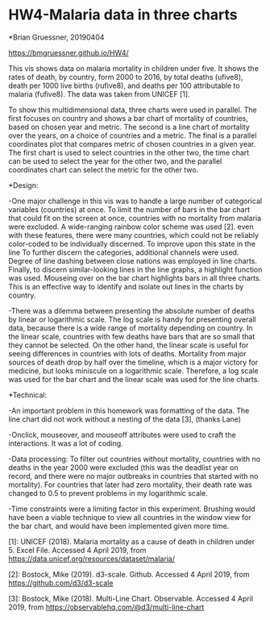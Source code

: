 # HW4-Malaria data in three charts
*Brian Gruessner, 20190404

https://bmgruessner.github.io/HW4/

This vis shows data on malaria mortality in children under five.  It shows the rates of death, by country, form 2000 to 2016, by total
deaths (ufive8), death per 1000 live births (rufive8), and deaths per 100 attributable to malaria (fufive8).  The data was taken from 
UNICEF [1].

To show this multidimensional data, three charts were used in parallel.  The first focuses on country and shows a bar chart of mortality
of countries, based on chosen year and metric.  The second is a line chart of mortality over the years, on a choice of countries and a 
metric.  The final is a parallel coordinates plot that compares metric of chosen countries in a given year.  The first chart is used to 
select countries in the other two, the time chart can be used to select the year for the other two, and the parallel coordinates chart can
select the metric for the other two.

*Design:

-One major challenge in this vis was to handle a large number of categorical variables (countries) at once.  To limit the number of bars in
the bar chart that could fit on the screen at once, countries with no mortality from malaria were excluded.  A wide-ranging rainbow color
scheme was used [2]. even with these features, there were many countries, which could not be reliably color-coded to be individually
discerned.  To improve upon this state in the line To further discern the categories, additional channels were used.  Degree of line 
dashing between close nations was employed in line charts. Finally, to discern similar-looking lines in the line graphs, a highlight
function was used.  Mouseing over on the bar chart highlights bars in all three charts.  This is an effective way to identify and isolate
out lines in the charts by country.

-There was a dilemma between presenting the absolute number of deaths by linear or logarithmic scale.  The log scale is handy for 
presenting overall data, because there is a wide range of mortality depending on country.  In the linear scale, countries with few deaths
have bars that are so small that they cannot be selected.  On the other hand, the linear scale is useful for seeing differences in 
countries with lots of deaths.  Mortality from major sources of death drop by half over the timeline, which is a major victory for medicine,
but looks miniscule on a logarithmic scale.  Therefore, a log scale was used for the bar chart and the linear scale was used for the line
charts.

*Technical:

-An important problem in this homework was formatting of the data.  The line chart did not work without a nesting of the data [3],
(thanks Lane)

-Onclick, mouseover, and mouseoff attributes were used to craft the interactions.  It was a lot of coding.

-Data processing: To filter out countries without mortality, countries with no deaths in the year 2000 were excluded (this was the
deadlist year on record, and there were no major outbreaks in countries that started with no mortality).  For countries that later
had zero mortality, their death rate was changed to 0.5 to prevent problems in my logarithmic scale.

-Time constraints were a limiting factor in this experiment.  Brushing would have been a viable technique to view all countries in
the window view for the bar chart, and would have been implemented given more time.

[1]: UNICEF (2018). Malaria mortality as a cause of death in children under 5. Excel File.  Accessed 4 April 2019, from 
https://data.unicef.org/resources/dataset/malaria/

[2]: Bostock, Mike (2019).  d3-scale.  Github.  Accessed 4 April 2019, from https://github.com/d3/d3-scale

[3]: Bostock, Mike (2018).  Multi-Line Chart. Observable.  Accessed 4 April 2019, from https://observablehq.com/@d3/multi-line-chart 
